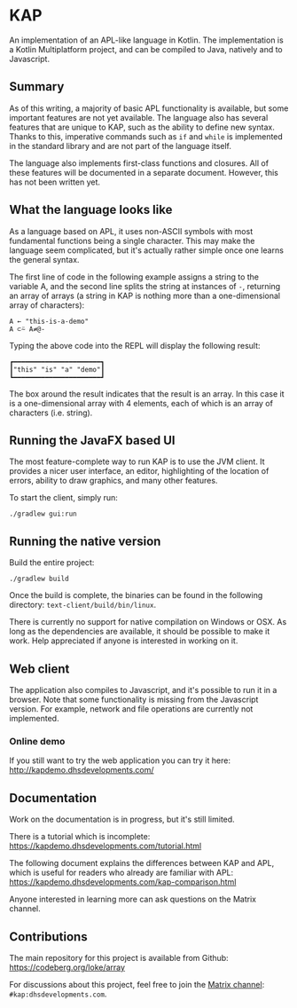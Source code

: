 # KAP

An implementation of an APL-like language in Kotlin. The implementation is a Kotlin Multiplatform project, and can be
compiled to Java, natively and to Javascript.

## Summary

As of this writing, a majority of basic APL functionality is available, but some important features are not yet
available. The language also has several features that are unique to KAP, such as the ability to define new syntax.
Thanks to this, imperative commands such as `if`
and `while` is implemented in the standard library and are not part of the language itself.

The language also implements first-class functions and closures. All of these features will be documented in a separate
document. However, this has not been written yet.

## What the language looks like

As a language based on APL, it uses non-ASCII symbols with most fundamental functions being a single character. This may
make the language seem complicated, but it's actually rather simple once one learns the general syntax.

The first line of code in the following example assigns a string to the variable A, and the second line splits the
string at instances of `-`, returning an array of arrays (a string in KAP is nothing more than a one-dimensional array
of characters):

```
A ← "this-is-a-demo"
A ⊂⍨ A≠@-
```

Typing the above code into the REPL will display the following result:

```
┏━━━━━━━━━━━━━━━━━━━━━━┓
┃"this" "is" "a" "demo"┃
┗━━━━━━━━━━━━━━━━━━━━━━┛
```

The box around the result indicates that the result is an array. In this case it is a one-dimensional array with 4
elements, each of which is an array of characters (i.e. string).

## Running the JavaFX based UI

The most feature-complete way to run KAP is to use the JVM client. It provides a nicer user interface, an editor,
highlighting of the location of errors, ability to draw graphics, and many other features.

To start the client, simply run:

```
./gradlew gui:run
```          

## Running the native version

Build the entire project:

```
./gradlew build
``` 

Once the build is complete, the binaries can be found in the following directory: `text-client/build/bin/linux`.

There is currently no support for native compilation on Windows or OSX. As long as the dependencies are available, it
should be possible to make it work. Help appreciated if anyone is interested in working on it.

## Web client

The application also compiles to Javascript, and it's possible to run it in a browser. Note that some functionality is
missing from the Javascript version. For example, network and file operations are currently not implemented.

### Online demo

If you still want to try the web application you can try it here: http://kapdemo.dhsdevelopments.com/

## Documentation

Work on the documentation is in progress, but it's still limited.

There is a tutorial which is incomplete: https://kapdemo.dhsdevelopments.com/tutorial.html

The following document explains the differences between KAP and APL, which is useful for readers who already are
familiar with APL: https://kapdemo.dhsdevelopments.com/kap-comparison.html

Anyone interested in learning more can ask questions on the Matrix channel.

## Contributions

The main repository for this project is available from Github: https://codeberg.org/loke/array

For discussions about this project, feel free to join
the [Matrix channel](https://matrix.to/#/#kap:dhsdevelopments.com):
`#kap:dhsdevelopments.com`.
